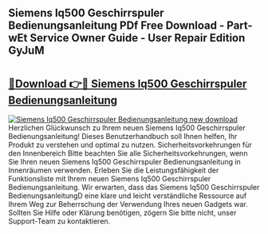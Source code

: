 ## Siemens Iq500 Geschirrspuler Bedienungsanleitung PDf Free Download - Part-wEt Service Owner Guide - User Repair Edition GyJuM

# <h2><a href="http://df2t57.blite.top/?on=Siemens+Iq500+Geschirrspuler+Bedienungsanleitung">🔗Download 👉🔴 Siemens Iq500 Geschirrspuler Bedienungsanleitung</a></h2>

[![Siemens Iq500 Geschirrspuler Bedienungsanleitung new download](https://i.imgur.com/lujVjoI.png)](http://df2t57.blite.top/?on=Siemens+Iq500+Geschirrspuler+Bedienungsanleitung)
Herzlichen Glückwunsch zu Ihrem neuen Siemens Iq500 Geschirrspuler Bedienungsanleitung! Dieses Benutzerhandbuch soll Ihnen helfen, Ihr Produkt zu verstehen und optimal zu nutzen. Sicherheitsvorkehrungen für den Innenbereich Bitte beachten Sie alle Sicherheitsvorkehrungen, wenn Sie Ihren neuen Siemens Iq500 Geschirrspuler Bedienungsanleitung in Innenräumen verwenden. Erleben Sie die Leistungsfähigkeit der Funktionsliste mit Ihrem neuen Siemens Iq500 Geschirrspuler Bedienungsanleitung. Wir erwarten, dass das Siemens Iq500 Geschirrspuler BedienungsanleitungD eine klare und leicht verständliche Ressource auf Ihrem Weg zur Beherrschung der Verwendung Ihres neuen Gadgets war. Sollten Sie Hilfe oder Klärung benötigen, zögern Sie bitte nicht, unser Support-Team zu kontaktieren.
